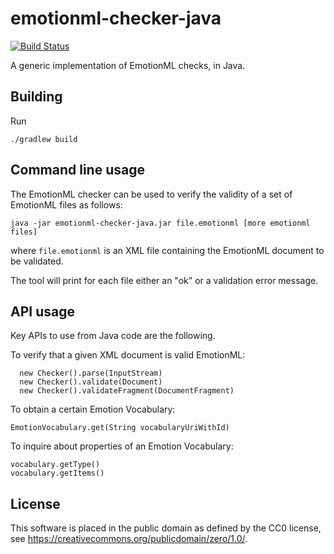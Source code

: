 emotionml-checker-java
======================

[![Build Status](https://buildhive.cloudbees.com/job/marc1s/job/emotionml-checker-java/badge/icon)](https://buildhive.cloudbees.com/job/marc1s/job/emotionml-checker-java/)

A generic implementation of EmotionML checks, in Java.

Building
--------

Run

    ./gradlew build

Command line usage
------------------

The EmotionML checker can be used to verify the validity of a set of EmotionML files as follows:

    java -jar emotionml-checker-java.jar file.emotionml [more emotionml files]

where `file.emotionml` is an XML file containing the EmotionML document to be validated.

The tool will print for each file either an "ok" or a validation error message.

API usage
---------

Key APIs to use from Java code are the following.

To verify that a given XML document is valid EmotionML:

      new Checker().parse(InputStream)
      new Checker().validate(Document)
      new Checker().validateFragment(DocumentFragment)
    
To obtain a certain Emotion Vocabulary:

    EmotionVocabulary.get(String vocabularyUriWithId)

To inquire about properties of an Emotion Vocabulary:

    vocabulary.getType()
    vocabulary.getItems()

License
-------

This software is placed in the public domain as defined by the CC0 license, see https://creativecommons.org/publicdomain/zero/1.0/.
